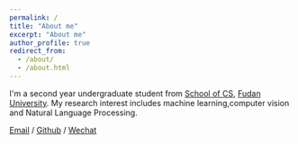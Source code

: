 ```yaml
---
permalink: /
title: "About me"
excerpt: "About me"
author_profile: true
redirect_from: 
  - /about/
  - /about.html
---
```


I'm a second year undergraduate student from [School of CS](https://cs.fudan.edu.cn/), [Fudan University](https://www.fudan.edu.cn/). My research interest includes machine learning,computer vision and Natural Language Processing.

[Email](mailto:23302010057@m.fudan.edu.cn) / [Github](https://github.com/Tsuki-lws) / [Wechat](../images/wechat.jpg)
